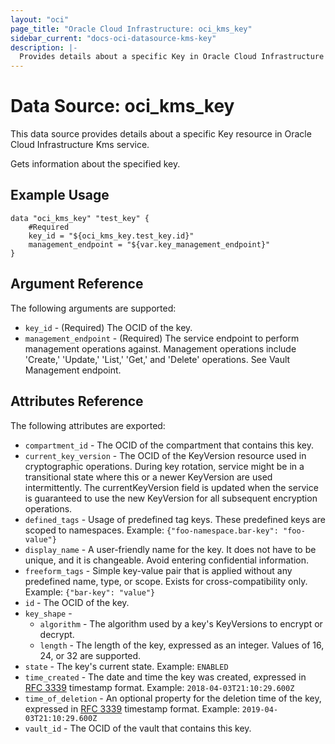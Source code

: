 ```yaml
---
layout: "oci"
page_title: "Oracle Cloud Infrastructure: oci_kms_key"
sidebar_current: "docs-oci-datasource-kms-key"
description: |-
  Provides details about a specific Key in Oracle Cloud Infrastructure Kms service
---
```


# Data Source: oci_kms_key
This data source provides details about a specific Key resource in Oracle Cloud Infrastructure Kms service.

Gets information about the specified key.


## Example Usage

```hcl
data "oci_kms_key" "test_key" {
	#Required
	key_id = "${oci_kms_key.test_key.id}"
	management_endpoint = "${var.key_management_endpoint}"
}
```

## Argument Reference

The following arguments are supported:

* `key_id` - (Required) The OCID of the key.
* `management_endpoint` - (Required) The service endpoint to perform management operations against. Management operations include 'Create,' 'Update,' 'List,' 'Get,' and 'Delete' operations. See Vault Management endpoint.


## Attributes Reference

The following attributes are exported:

* `compartment_id` - The OCID of the compartment that contains this key.
* `current_key_version` - The OCID of the KeyVersion resource used in cryptographic operations. During key rotation, service might be in a transitional state where this or a newer KeyVersion are used intermittently. The currentKeyVersion field is updated when the service is guaranteed to use the new KeyVersion for all subsequent encryption operations. 
* `defined_tags` - Usage of predefined tag keys. These predefined keys are scoped to namespaces. Example: `{"foo-namespace.bar-key": "foo-value"}` 
* `display_name` - A user-friendly name for the key. It does not have to be unique, and it is changeable. Avoid entering confidential information. 
* `freeform_tags` - Simple key-value pair that is applied without any predefined name, type, or scope. Exists for cross-compatibility only. Example: `{"bar-key": "value"}` 
* `id` - The OCID of the key.
* `key_shape` - 
	* `algorithm` - The algorithm used by a key's KeyVersions to encrypt or decrypt.
	* `length` - The length of the key, expressed as an integer. Values of 16, 24, or 32 are supported. 
* `state` - The key's current state.  Example: `ENABLED` 
* `time_created` - The date and time the key was created, expressed in [RFC 3339](https://tools.ietf.org/html/rfc3339) timestamp format.  Example: `2018-04-03T21:10:29.600Z` 
* `time_of_deletion` - An optional property for the deletion time of the key, expressed in [RFC 3339](https://tools.ietf.org/html/rfc3339) timestamp format. Example: `2019-04-03T21:10:29.600Z` 
* `vault_id` - The OCID of the vault that contains this key.


